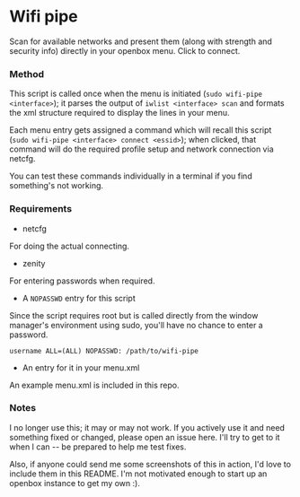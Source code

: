 # Wifi pipe

Scan for available networks and present them (along with strength and 
security info) directly in your openbox menu. Click to connect.

### Method

This script is called once when the menu is initiated (`sudo wifi-pipe 
<interface>`); it parses the output of `iwlist <interface> scan` and 
formats the xml structure required to display the lines in your menu.

Each menu entry gets assigned a command which will recall this script 
(`sudo wifi-pipe <interface> connect <essid>`); when clicked, that 
command will do the required profile setup and network connection via 
netcfg.

You can test these commands individually in a terminal if you find 
something's not working.

### Requirements

* netcfg

For doing the actual connecting.

* zenity

For entering passwords when required.

* A `NOPASSWD` entry for this script

Since the script requires root but is called directly from the window 
manager's environment using sudo, you'll have no chance to enter a 
password.

    username ALL=(ALL) NOPASSWD: /path/to/wifi-pipe

* An entry for it in your menu.xml

An example menu.xml is included in this repo.

### Notes

I no longer use this; it may or may not work. If you actively use it and 
need something fixed or changed, please open an issue here. I'll try to 
get to it when I can -- be prepared to help me test fixes.

Also, if anyone could send me some screenshots of this in action, I'd 
love to include them in this README. I'm not motivated enough to start 
up an openbox instance to get my own :).
